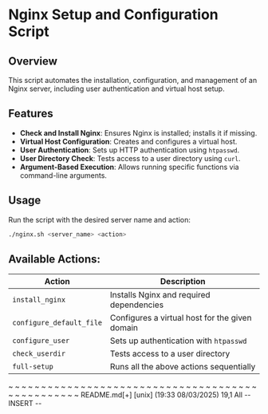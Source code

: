 # Nginx Setup and Configuration Script

## Overview
This script automates the installation, configuration, and management of an Nginx server, including user authentication and virtual host setup.

## Features
- **Check and Install Nginx**: Ensures Nginx is installed; installs it if missing.
- **Virtual Host Configuration**: Creates and configures a virtual host.
- **User Authentication**: Sets up HTTP authentication using `htpasswd`.
- **User Directory Check**: Tests access to a user directory using `curl`.
- **Argument-Based Execution**: Allows running specific functions via command-line arguments.

## Usage
Run the script with the desired server name and action:
```sh
./nginx.sh <server_name> <action>
```
## Available Actions:

| Action                   | Description                                      |
|--------------------------|--------------------------------------------------|
| `install_nginx`         | Installs Nginx and required dependencies        |
| `configure_default_file` | Configures a virtual host for the given domain  |
| `configure_user`        | Sets up authentication with `htpasswd`          |
| `check_userdir`        | Tests access to a user directory                 |
| `full-setup`           | Runs all the above actions sequentially          |

~
~
~
~
~
~
~
~
~
~
~
~
~
~
~
~
~
~
~
~
~
~
~
~
~
~
~
~
~
~
~
~
~
~
~
~
~
~
~
~
~
~
~
~
~
~
~
~
~
README.md[+] [unix] (19:33 08/03/2025)                                                                                                                                                                                                                                 19,1 All
-- INSERT --

